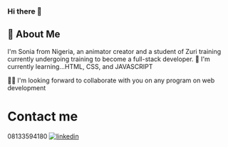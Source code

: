 ### Hi there 👋
## 🚀 About Me
I'm Sonia from Nigeria, an animator creator and a student of Zuri training currently undergoing training to become a full-stack developer.
🧠 I'm currently learning...HTML, CSS, and JAVASCRIPT

👯‍♀️ I'm looking forward to collaborate with you on any program on web development
# Contact me 
08133594180
[![linkedin](https://img.shields.io/badge/linkedin-0A66C2?style=for-the-badge&logo=linkedin&logoColor=white)](https://www.linkedin.com/in/chinasa)
<!--
**SoniaChinasa1/SoniaChinasa1** is a ✨ _special_ ✨ repository because its `README.md` (this file) appears on your GitHub profile.

Here are some ideas to get you started:

- 🔭 I’m currently working on ...
- 🌱 I’m currently learning ...
- 👯 I’m looking to collaborate on ...
- 🤔 I’m looking for help with ...
- 💬 Ask me about ...
- 📫 How to reach me: ...
- 😄 Pronouns: ...
- ⚡ Fun fact: ...
-->
